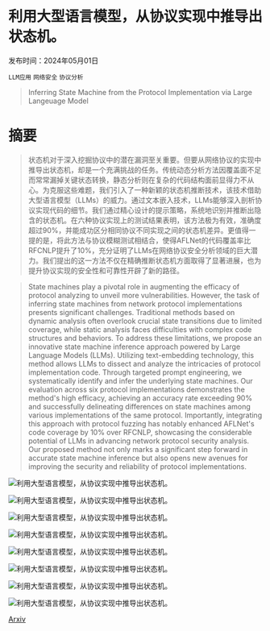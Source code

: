 # 利用大型语言模型，从协议实现中推导出状态机。

发布时间：2024年05月01日

`LLM应用` `网络安全` `协议分析`

> Inferring State Machine from the Protocol Implementation via Large Langeuage Model

# 摘要

> 状态机对于深入挖掘协议中的潜在漏洞至关重要。但要从网络协议的实现中推导出状态机，却是一个充满挑战的任务。传统动态分析方法因覆盖面不足而常常漏掉关键状态转换，静态分析则在复杂的代码结构面前显得力不从心。为克服这些难题，我们引入了一种新颖的状态机推断技术，该技术借助大型语言模型（LLMs）的威力。通过文本嵌入技术，LLMs能够深入剖析协议实现代码的细节。我们通过精心设计的提示策略，系统地识别并推断出隐含的状态机。在六种协议实现上的测试结果表明，该方法极为有效，准确度超过90%，并能成功区分相同协议不同实现之间的状态机差异。更值得一提的是，将此方法与协议模糊测试相结合，使得AFLNet的代码覆盖率比RFCNLP提升了10%，充分证明了LLMs在网络协议安全分析领域的巨大潜力。我们提出的这一方法不仅在精确推断状态机方面取得了显著进展，也为提升协议实现的安全性和可靠性开辟了新的路径。

> State machines play a pivotal role in augmenting the efficacy of protocol analyzing to unveil more vulnerabilities. However, the task of inferring state machines from network protocol implementations presents significant challenges. Traditional methods based on dynamic analysis often overlook crucial state transitions due to limited coverage, while static analysis faces difficulties with complex code structures and behaviors. To address these limitations, we propose an innovative state machine inference approach powered by Large Language Models (LLMs). Utilizing text-embedding technology, this method allows LLMs to dissect and analyze the intricacies of protocol implementation code. Through targeted prompt engineering, we systematically identify and infer the underlying state machines. Our evaluation across six protocol implementations demonstrates the method's high efficacy, achieving an accuracy rate exceeding 90% and successfully delineating differences on state machines among various implementations of the same protocol. Importantly, integrating this approach with protocol fuzzing has notably enhanced AFLNet's code coverage by 10% over RFCNLP, showcasing the considerable potential of LLMs in advancing network protocol security analysis. Our proposed method not only marks a significant step forward in accurate state machine inference but also opens new avenues for improving the security and reliability of protocol implementations.

![利用大型语言模型，从协议实现中推导出状态机。](../../../paper_images/2405.00393/x1.png)

![利用大型语言模型，从协议实现中推导出状态机。](../../../paper_images/2405.00393/x2.png)

![利用大型语言模型，从协议实现中推导出状态机。](../../../paper_images/2405.00393/x3.png)

![利用大型语言模型，从协议实现中推导出状态机。](../../../paper_images/2405.00393/x4.png)

![利用大型语言模型，从协议实现中推导出状态机。](../../../paper_images/2405.00393/x5.png)

![利用大型语言模型，从协议实现中推导出状态机。](../../../paper_images/2405.00393/x6.png)

![利用大型语言模型，从协议实现中推导出状态机。](../../../paper_images/2405.00393/x7.png)

![利用大型语言模型，从协议实现中推导出状态机。](../../../paper_images/2405.00393/x8.png)

[Arxiv](https://arxiv.org/abs/2405.00393)